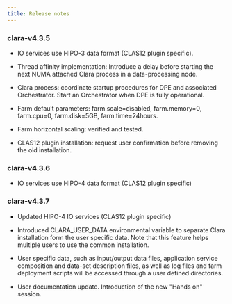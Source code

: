 ```yaml
---
title: Release notes
---
```


### clara-v4.3.5

- IO services use HIPO-3 data format (CLAS12 plugin specific).

- Thread affinity implementation: Introduce a delay before starting the next NUMA attached Clara process in a data-processing node.<br>

- Clara process: coordinate startup procedures for DPE and associated Orchestrator. Start an Orchestrator when DPE is fully operational.<br>

- Farm default parameters: farm.scale=disabled, farm.memory=0, farm.cpu=0, farm.disk=5GB, farm.time=24hours.<br>

- Farm horizontal scaling: verified and tested.<br>

- CLAS12 plugin installation: request user confirmation before removing the old installation.

### clara-v4.3.6

- IO services use HIPO-4 data format (CLAS12 plugin specific)

### clara-v4.3.7

- Updated HIPO-4 IO services (CLAS12 plugin specific)

- Introduced CLARA_USER_DATA environmental variable to separate
Clara installation form the user specific data. Note that this feature
helps multiple users to use the common installation.

- User specific data, such as input/output data files, application
service composition and data-set description files, as well as log files and farm deployment scripts will be
accessed through a user defined directories.

- User documentation update. Introduction of the new "Hands on" session.
